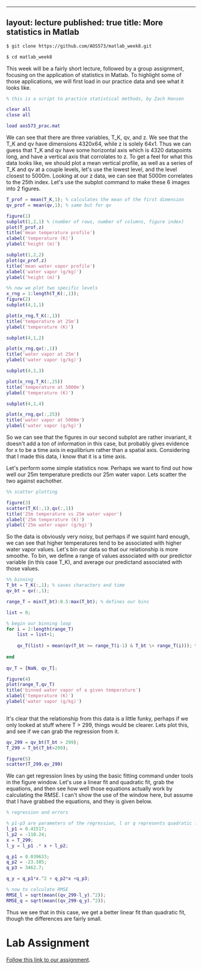 
---
layout: lecture
published: true
title: More statistics in Matlab
---

~~~ bash
$ git clone https://github.com/AOS573/matlab_week8.git

$ cd matlab_week8
~~~

This week will be a fairly short lecture, followed by a group assignment, focusing on the application of statistics in Matlab. To highlight some of those applications, we will first load in our practice data and see what it looks like.

~~~ matlab
% this is a script to practice statistical methods, by Zach Hansen

clear all
close all

load aos573_prac.mat
~~~

We can see that there are three variables, T_K, qv, and z. We see that the T_K and qv have dimensions 4320x64, while z is solely 64x1. Thus we can guess that T_K and qv have some horizontal axis which is 4320 datapoints long, and have a vertical axis that corrolates to z. To get a feel for what this data looks like, we should plot a mean vertical profile, as well as a series of T_K and qv at a couple levels, let's use the lowest level, and the level closest to 5000m. Looking at our z data, we can see that 5000m correlates to the 25th index. Let's use the subplot command to make these 6 images into 2 figures.

~~~ matlab
T_prof = mean(T_K,1); % calculates the mean of the first dimension
qv_prof = mean(qv,1); % same but for qv

figure(1)
subplot(1,2,1) % (number of rows, number of columns, figure index)
plot(T_prof,z)
title('mean temperature profile')
xlabel('temperature (K)')
ylabel('height (m)')

subplot(1,2,2)
plot(qv_prof,z)
title('mean water vapor profile')
xlabel('water vapor (g/kg)')
ylabel('height (m)')

%% now we plot two specific levels
x_rng = 1:length(T_K(:,1));
figure(2)
subplot(4,1,1)

plot(x_rng,T_K(:,1))
title('temperature at 25m')
ylabel('temperature (K)')

subplot(4,1,2)

plot(x_rng,qv(:,1))
title('water vapor at 25m')
ylabel('water vapor (g/kg)')

subplot(4,1,3)

plot(x_rng,T_K(:,25))
title('temperature at 5000m')
ylabel('temperature (K)')

subplot(4,1,4)

plot(x_rng,qv(:,25))
title('water vapor at 5000m')
ylabel('water vapor (g/kg)')
~~~

So we can see that the figures in our second subplot are rather invariant, it doesn't add a ton of information in this case, but probably gives evidence for x to be a time axis in equilibrium rather than a spatial axis. Considering that I made this data, I know that it is a time axis.

Let's perform some simple statistics now. Perhaps we want to find out how well our 25m temperature predicts our 25m water vapor. Lets scatter the two against eachother.

~~~ matlab
%% scatter plotting

figure(3)
scatter(T_K(:,1),qv(:,1))
title('25m temperature vs 25m water vapor')
xlabel('25m temperature (K)')
ylabel('25m water vapor (g/kg)')

~~~

So the data is obviously very noisy, but perhaps if we squint hard enough, we can see that higher temperatures tend to be associated with higher water vapor values. Let's bin our data so that our relationship is more smoothe. To bin, we define a range of values associated with our predictor variable (in this case T_K), and average our predictand associated with those values.

~~~ matlab
%% binning
T_bt = T_K(:,1); % saves characters and time
qv_bt = qv(:,1);

range_T = min(T_bt):0.5:max(T_bt); % defines our bins

list = 0;

% begin our binning loop
for i = 2:length(range_T)
    list = list+1;
    
    qv_T(list) = mean(qv(T_bt >= range_T(i-1) & T_bt \< range_T(i))); % the backslash is only there because github doesn't like less than sign
    
end
    
qv_T = [NaN, qv_T];

figure(4)
plot(range_T,qv_T)
title('binned water vapor of a given temperature')
xlabel('temperature (K)')
ylabel('water vapor (g/kg)')
    
~~~


It's clear that the relationship from this data is a little funky, perhaps if we only looked at stuff where T > 299, things would be clearer. Lets plot this, and see if we can grab the regression from it.

~~~ matlab
qv_299 = qv_bt(T_bt > 299);
T_299 = T_bt(T_bt>299);

figure(5)
scatter(T_299,qv_299)
~~~

We can get regression lines by using the basic fitting command under tools in the figure window. Let's use a linear fit and quadratic fit, grab the equations, and then see how well those equations actually work by calculating the RMSE. I can't show the use of the window here, but assume that I have grabbed the equations, and they is given below.

~~~ matlab
% regression and errors

% p1-p3 are parameters of the regression, l or q represents quadratic fit or linear fit.
l_p1 = 0.41517;
l_p2 = -110.24;
x = T_299;
l_y = l_p1 .* x + l_p2;

q_p1 = 0.039633;
q_p2 = -23.385;
q_p3 = 3462.7;

q_y = q_p1*x.^2 + q_p2*x +q_p3;

% now to calculate RMSE
RMSE_l = sqrt(mean((qv_299-l_y).^2));
RMSE_q = sqrt(mean((qv_299-q_y).^2));
~~~

Thus we see that in this case, we get a better linear fit than quadratic fit, though the differences are fairly small.

# Lab Assignment
[Follow this link to our assignment](/assignments/8-matlab8.html).

